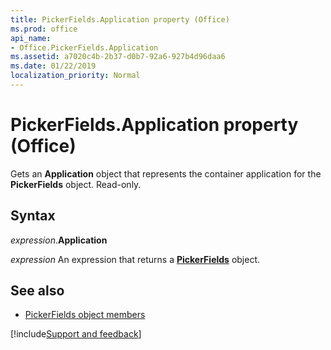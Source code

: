 ```yaml
---
title: PickerFields.Application property (Office)
ms.prod: office
api_name:
- Office.PickerFields.Application
ms.assetid: a7020c4b-2b37-d0b7-92a6-927b4d96daa6
ms.date: 01/22/2019
localization_priority: Normal
---
```



# PickerFields.Application property (Office)

Gets an **Application** object that represents the container application for the **PickerFields** object. Read-only.


## Syntax

_expression_.**Application**

_expression_ An expression that returns a **[PickerFields](Office.PickerFields.md)** object.


## See also

- [PickerFields object members](overview/Library-Reference/pickerfields-members-office.md)



[!include[Support and feedback](~/includes/feedback-boilerplate.md)]